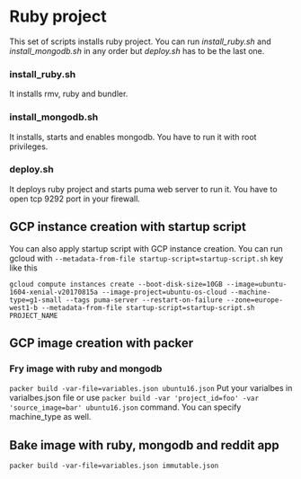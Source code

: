 # Ruby project

This set of scripts installs ruby project.
You can run *install_ruby.sh* and *install_mongodb.sh* in any order but *deploy.sh* has to be the last one. 

### install_ruby.sh
It installs rmv, ruby and bundler.

### install_mongodb.sh
It installs, starts and enables mongodb. You have to run it with root privileges.

### deploy.sh
It deploys ruby project and starts puma web server to run it. You have to open tcp 9292 port in your firewall.

## GCP instance creation with startup script 
You can also apply startup script with GCP instance creation. You can run gcloud with `--metadata-from-file startup-script=startup-script.sh` key like this
```
gcloud compute instances create --boot-disk-size=10GB --image=ubuntu-1604-xenial-v20170815a --image-project=ubuntu-os-cloud --machine-type=g1-small --tags puma-server --restart-on-failure --zone=europe-west1-b --metadata-from-file startup-script=startup-script.sh PROJECT_NAME
```

## GCP image creation with packer 
### Fry image with ruby and mongodb 
`packer build -var-file=variables.json ubuntu16.json`
Put your varialbes in varialbes.json file or use `packer build -var 'project_id=foo' -var 'source_image=bar' ubuntu16.json` command. You can specify machine_type as well.
## Bake image with ruby, mongodb and reddit app
`packer build -var-file=variables.json immutable.json`

